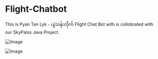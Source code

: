 # Flight-Chatbot
This is Pyan Tan Lyk - ပျံသန်းလိုက် Flight Chat Bot with is collobrated with our SkyPalss Java Project.

![Image](https://github.com/user-attachments/assets/25f36a08-0d46-4006-b9cf-d233afc7b9c5)


![Image](https://github.com/user-attachments/assets/2b3396a6-097a-41b9-afc0-0435e5452c05)
